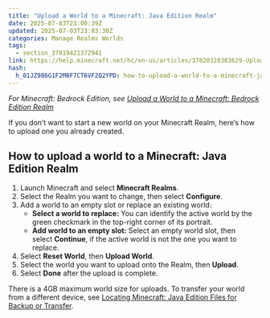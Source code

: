 ```yaml
---
title: "Upload a World to a Minecraft: Java Edition Realm"
date: 2025-07-03T23:00:39Z
updated: 2025-07-03T23:03:30Z
categories: Manage Realms Worlds
tags:
  - section_37819421372941
link: https://help.minecraft.net/hc/en-us/articles/37820328303629-Upload-a-World-to-a-Minecraft-Java-Edition-Realm
hash:
  h_01JZ986G1F2M8F7CT6VF2Q2YPD: how-to-upload-a-world-to-a-minecraft-java-edition-realm
---
```


*For Minecraft: Bedrock Edition, see* [*Upload a World to a Minecraft: Bedrock Edition Realm*](./Upload-a-World-to-a-Minecraft-Bedrock-Edition-Realm.md)

If you don’t want to start a new world on your Minecraft Realm, here’s how to upload one you already created.

## How to upload a world to a Minecraft: Java Edition Realm

1.  Launch Minecraft and select **Minecraft Realms**.
2.  Select the Realm you want to change, then select **Configure**.
3.  Add a world to an empty slot or replace an existing world:
    - **Select a world to replace:** You can identify the active world by the green checkmark in the top-right corner of its portrait.
    - **Add world to an empty slot:** Select an empty world slot, then select **Continue**, if the active world is not the one you want to replace.
4.  Select **Reset World**, then **Upload World**.
5.  Select the world you want to upload onto the Realm, then **Upload**.
6.  Select **Done** after the upload is complete.

There is a 4GB maximum world size for uploads. To transfer your world from a different device, see [Locating Minecraft: Java Edition Files for Backup or Transfer](../Backup-Restore/Locating-Minecraft-Java-Edition-Files-for-Backup-or-Transfer.md).
